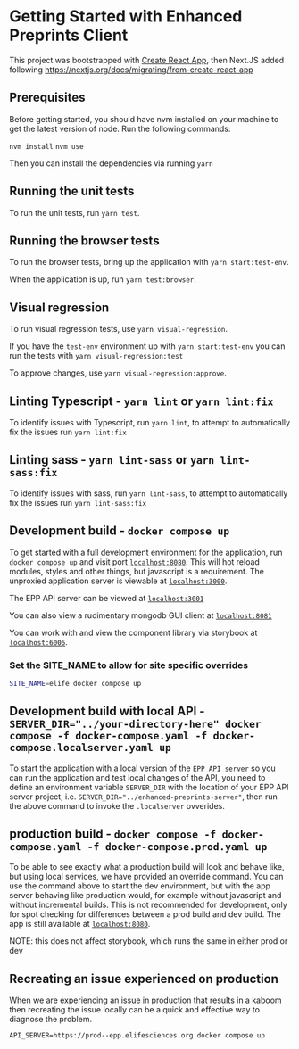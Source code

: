 # Getting Started with Enhanced Preprints Client

This project was bootstrapped with [Create React App](https://github.com/facebook/create-react-app), then Next.JS added following <https://nextjs.org/docs/migrating/from-create-react-app>

## Prerequisites

Before getting started, you should have nvm installed on your machine to get the latest version of node. Run the following commands:

`nvm install`
`nvm use`

Then you can install the dependencies via running `yarn`

## Running the unit tests

To run the unit tests, run `yarn test`.

## Running the browser tests

To run the browser tests, bring up the application with `yarn start:test-env`.

When the application is up, run `yarn test:browser`.

## Visual regression

To run visual regression tests, use `yarn visual-regression`.

If you have the `test-env` environment up with `yarn start:test-env` you can run the tests with `yarn visual-regression:test`

To approve changes, use `yarn visual-regression:approve`.

## Linting Typescript - `yarn lint` or `yarn lint:fix`

To identify issues with Typescript, run `yarn lint`, to attempt to automatically fix the issues run `yarn lint:fix`

## Linting sass - `yarn lint-sass` or `yarn lint-sass:fix`

To identify issues with sass, run `yarn lint-sass`, to attempt to automatically fix the issues run `yarn lint-sass:fix`

## Development build - `docker compose up`

To get started with a full development environment for the application, run `docker compose up` and visit port [`localhost:8080`](http://localhost:8080). This will hot reload modules, styles and other things, but javascript is a requirement. The unproxied application server is viewable at [`localhost:3000`](http://localhost:3000).

The EPP API server can be viewed at [`localhost:3001`](http://localhost:3001)

You can also view a rudimentary mongodb GUI client at [`localhost:8081`](http://localhost:8081)

You can work with and view the component library via storybook at [`localhost:6006`](http://localhost:6006).

### Set the SITE_NAME to allow for site specific overrides

```bash
SITE_NAME=elife docker compose up
```

## Development build with local API - `SERVER_DIR="../your-directory-here" docker compose -f docker-compose.yaml -f docker-compose.localserver.yaml up`

To start the application with a local version of the [`EPP API server`](https://github.com/elifesciences/enhanced-preprints-server) so you can run the application and test local changes of the API, you need to define an environment variable `SERVER_DIR` with the location of your EPP API server project, i.e. `SERVER_DIR="../enhanced-preprints-server"`, then run the above command to invoke the `.localserver` ovverides.

## production build - `docker compose -f docker-compose.yaml -f docker-compose.prod.yaml up`

To be able to see exactly what a production build will look and behave like, but using local services, we have provided an override command. You can use the command above to start the dev environment, but with the app server behaving like production would, for example without javascript and without incremental builds. This is not recommended for development, only for spot checking for differences between a prod build and dev build.
The app is still available at [`localhost:8080`](http://localhost:8080).

NOTE: this does not affect storybook, which runs the same in either prod or dev

## Recreating an issue experienced on production

When we are experiencing an issue in production that results in a kaboom then recreating the issue locally can be a quick and effective way to diagnose the problem.

`API_SERVER=https://prod--epp.elifesciences.org docker compose up`

